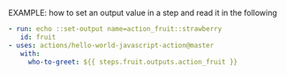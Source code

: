 EXAMPLE: how to set an output value in a step and read it in the following

```yml
- run: echo ::set-output name=action_fruit::strawberry
   id: fruit
- uses: actions/hello-world-javascript-action@master
   with:
     who-to-greet: ${{ steps.fruit.outputs.action_fruit }}
```